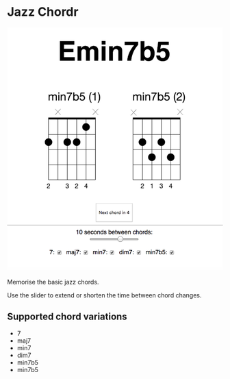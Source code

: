 # Jazz Chordr

![Screenshot of the application running](screenshot.png)

Memorise the basic jazz chords.

Use the slider to extend or shorten the time between chord changes.

## Supported chord variations

* 7
* maj7
* min7
* dim7
* min7b5
* min7b5
